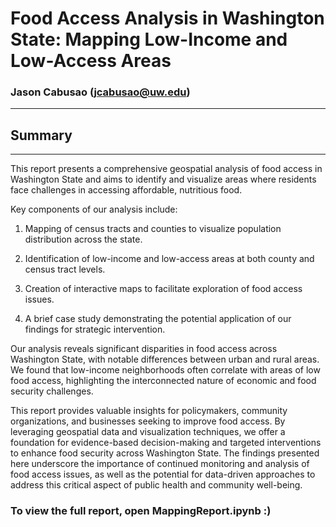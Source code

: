 # Food Access Analysis in Washington State: Mapping Low-Income and Low-Access Areas
### Jason Cabusao (jcabusao@uw.edu)

***
## Summary
***

This report presents a comprehensive geospatial analysis of food access in Washington State and aims to identify and visualize areas where residents face challenges in accessing affordable, nutritious food.

Key components of our analysis include:

1. Mapping of census tracts and counties to visualize population distribution across the state.

2. Identification of low-income and low-access areas at both county and census tract levels.

3. Creation of interactive maps to facilitate exploration of food access issues.

4. A brief case study demonstrating the potential application of our findings for strategic intervention.

Our analysis reveals significant disparities in food access across Washington State, with notable differences between urban and rural areas. We found that low-income neighborhoods often correlate with areas of low food access, highlighting the interconnected nature of economic and food security challenges.

This report provides valuable insights for policymakers, community organizations, and businesses seeking to improve food access. By leveraging geospatial data and visualization techniques, we offer a foundation for evidence-based decision-making and targeted interventions to enhance food security across Washington State. The findings presented here underscore the importance of continued monitoring and analysis of food access issues, as well as the potential for data-driven approaches to address this critical aspect of public health and community well-being.


### To view the full report, open MappingReport.ipynb :)